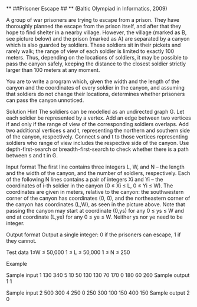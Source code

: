 ** ##Prisoner Escape ## **
(Baltic Olympiad in Informatics, 2009)

A group of war prisoners are trying to escape from a prison. They have thoroughly planned the escape from the prison itself, and after that they hope to find shelter in a nearby village. However, the village (marked as B, see picture below) and the prison (marked as A) are separated by a canyon which is also guarded by soldiers. These soldiers sit in their pickets and rarely walk; the range of view of each soldier is limited to exactly 100 meters. Thus, depending on the locations of soldiers, it may be possible to pass the canyon safely, keeping the distance to the closest soldier strictly larger than 100 meters at any moment.

You are to write a program which, given the width and the length of the canyon and the coordinates of every soldier in the canyon, and assuming that soldiers do not change their locations, determines whether prisoners can pass the canyon unnoticed.

Solution Hint
The soldiers can be modelled as an undirected graph G. Let each soldier be represented by a vertex. Add an edge between two vertices if and only if the range of view of the corresponding soldiers overlaps. Add two additional vertices s and t, representing the northern and southern side of the canyon, respectively. Connect s and t to those vertices representing soldiers who range of view includes the respective side of the canyon. Use depth-first-search or breadth-first-search to check whether there is a path between s and t in G.

Input format
The first line contains three integers L, W, and N – the length and the width of the canyon, and the number of soldiers, respectively. Each of the following N lines contains a pair of integers Xi and Yi – the coordinates of i-th soldier in the canyon (0 ≤ Xi ≤ L, 0 ≤ Yi ≤ W). The coordinates are given in meters, relative to the canyon: the southwestern corner of the canyon has coordinates (0, 0), and the northeastern corner of the canyon has coordinates (L,W), as seen in the picture above. Note that passing the canyon may start at coordinate (0,ys) for any 0 ≤ ys ≤ W and end at coordinate (L,ye) for any 0 ≤ ye ≤ W. Neither ys nor ye need to be integer.

Output format
Output a single integer: 0 if the prisoners can escape, 1 if they cannot.

Test data
1≤W ≤ 50,000 1 ≤ L ≤ 50,000 1 ≤ N ≤ 250

Example

Sample input 1
130 340 5
10 50
130 130
70 170
0 180
60 260
Sample output 1
1

Sample input 2
500 300 4
250 0
250 300
100 150
400 150
Sample output 2
0
